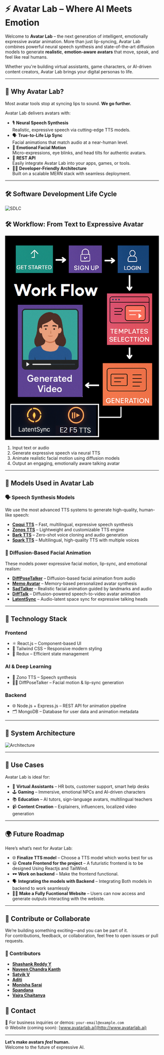# ⚡️ Avatar Lab – Where AI Meets Emotion

Welcome to **Avatar Lab** – the next generation of intelligent, emotionally expressive avatar animation. More than just lip-syncing, Avatar Lab combines powerful neural speech synthesis and state-of-the-art diffusion models to generate **realistic**, **emotion-aware avatars** that move, speak, and feel like real humans.

Whether you're building virtual assistants, game characters, or AI-driven content creators, Avatar Lab brings your digital personas to life.

---

## 🎯 Why Avatar Lab?

Most avatar tools stop at syncing lips to sound. **We go further.**

Avatar Lab delivers avatars with:
- 🎙 **Neural Speech Synthesis**  
  Realistic, expressive speech via cutting-edge TTS models.
- 🗣 **True-to-Life Lip Sync**  
  Facial animations that match audio at a near-human level.
- 👀 **Emotional Facial Motion**  
  Micro-expressions, eye blinks, and head tilts for authentic avatars.
- 🔌 **REST API**  
  Easily integrate Avatar Lab into your apps, games, or tools.
- 🧑‍💻 **Developer-Friendly Architecture**  
  Built on a scalable MERN stack with seamless deployment.

---

## 🛠️ Software Development Life Cycle

![SDLC](https://github.com/user-attachments/assets/a18949f7-c52b-4d87-94ca-fa26906e4f53)


## 🛠️ Workflow: From Text to Expressive Avatar

![Workflow](https://github.com/project-info182/Avatar-Lab/blob/88b4fd83e925470251876aa0f5ae600440c55834/WorkFlow.png)

1. Input text or audio
2. Generate expressive speech via neural TTS
3. Animate realistic facial motion using diffusion models
4. Output an engaging, emotionally aware talking avatar

---

## 🔬 Models Used in Avatar Lab

### 🗣️ Speech Synthesis Models

We use the most advanced TTS systems to generate high-quality, human-like speech:

- [**Coqui TTS**](https://github.com/coqui-ai/TTS) – Fast, multilingual, expressive speech synthesis  
- [**Zonos TTS**](https://github.com/Zyphra/Zonos) – Lightweight and customizable TTS engine  
- [**Bark TTS**](https://github.com/suno-ai/bark) – Zero-shot voice cloning and audio generation  
- [**Spark TTS**](https://github.com/SparkAudio/Spark-TTS) – Multilingual, high-quality TTS with multiple voices  

### 🎥 Diffusion-Based Facial Animation

These models power expressive facial motion, lip-sync, and emotional realism:

- [**DiffPoseTalker**](https://github.com/DiffPoseTalk/DiffPoseTalk/tree/main) – Diffusion-based facial animation from audio  
- [**Memo Avatar**](https://github.com/memoavatar/memo.git) – Memory-based personalized avatar synthesis  
- [**SadTalker**](https://github.com/OpenTalker/SadTalker) – Realistic facial animation guided by landmarks and audio  
- [**DiffTalk**](https://github.com/sstzal/DiffTalk) – Diffusion-powered speech-to-video avatar animation  
- [**LatentSync**](https://github.com/bytedance/LatentSync) – Audio-latent space sync for expressive talking heads  

---

## 🧱 Technology Stack

### Frontend
- ⚛️ React.js – Component-based UI
- 🎨 Tailwind CSS – Responsive modern styling
- 🔄 Redux – Efficient state management

### AI & Deep Learning
- 🧠 Zono TTS – Speech synthesis
- 🧍‍♂️ DiffPoseTalker – Facial motion & lip-sync generation

### Backend
- 🌐 Node.js + Express.js – REST API for animation pipeline
- 🗂 MongoDB – Database for user data and animation metadata

---

## 🧬 System Architecture

![Architecture](https://github.com/project-info182/Avatar-Lab/blob/bf2a512babd2bcd62cc5af05b92e07e073ca3750/System%20Architecture.png)

---

## 🚀 Use Cases

Avatar Lab is ideal for:

- 💬 **Virtual Assistants** – HR bots, customer support, smart help desks  
- 🕹 **Gaming** – Immersive, emotional NPCs and AI-driven characters  
- 📚 **Education** – AI tutors, sign-language avatars, multilingual teachers  
- 📹 **Content Creation** – Explainers, influencers, localized video generation  

---

## 🌍 Future Roadmap

Here’s what’s next for Avatar Lab:

- 🌐 **Finalize TTS model** – Choose a TTS model which works best for us 
- 😃 **Create Frontend for the project** – A futuristic frontend is to be designed Using Reactjs and TailWind. 
- 🕶 **Work on backend** – Make the frontend functional.
- 🗣 **Integrating the models with Backend** – Integrating Both models in backend to work seamlessly 
- 🧑‍🎨 **Make a Fully Fucntional Website** – Users can now access and generate outputs interacting with the webiste.

---

## 🧠 Contribute or Collaborate

We’re building something exciting—and you can be part of it.  
For contributions, feedback, or collaboration, feel free to open issues or pull requests.

### 👥 Contributors

- [**Shashank Reddy Y**](https://github.com/Shashank-Reddy-Y)  
- [**Naveen Chandra Kanth**](https://github.com/NaveenCK-10)  
- [**Satvik V**](https://github.com/satvik2106)  
- [**Aditi**](https://github.com/Aditi500-ace)  
- [**Monisha Sarai**](https://github.com/monishasarai)  
- [**Spandana**](https://github.com/Span1531)  
- [**Vajra Chaitanya**](https://github.com/Vajra-Chaitanya)


## 📩 Contact

📧 For business inquiries or demos: `your-email@example.com`  
🌐 Website (coming soon): [www.avatarlab.ai](http://www.avatarlab.ai)

---

**Let’s make avatars *feel* human.**  
Welcome to the future of expressive AI.
